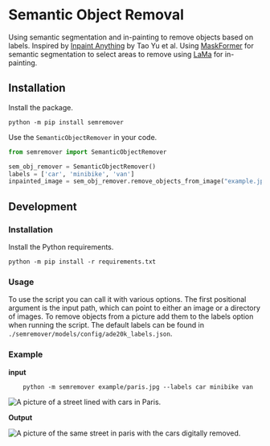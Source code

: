 # Semantic Object Removal
Using semantic segmentation and in-painting to remove objects based on labels. Inspired by [Inpaint Anything](https://github.com/geekyutao/Inpaint-Anything) by  Tao Yu et al. Using [MaskFormer](https://github.com/facebookresearch/MaskFormer) for semantic segmentation to select areas to remove using [LaMa](https://github.com/advimman/lama) for in-painting.

## Installation
Install the package.
```
python -m pip install semremover
```

Use the `SemanticObjectRemover` in your code.
``` python
from semremover import SemanticObjectRemover

sem_obj_remover = SemanticObjectRemover()
labels = ['car', 'minibike', 'van']
inpainted_image = sem_obj_remover.remove_objects_from_image("example.jpg", labels)
```

## Development

### Installation
Install the Python requirements.
```
python -m pip install -r requirements.txt
```

### Usage
To use the script you can call it with various options. The first positional argument is the input path, which can point to either an image or a directory of images. To remove objects from a picture add them to the labels option when running the script. The default labels can be found in `./semremover/models/config/ade20k_labels.json`.

### Example
**input**
```
    python -m semremover example/paris.jpg --labels car minibike van
```

![A picture of a street lined with cars in Paris.](https://github.com/Jessseee/semantic-object-removal/blob/main/example/paris.jpg?raw=true)

**Output**

![A picture of the same street in paris with the cars digitally removed.](https://github.com/Jessseee/semantic-object-removal/blob/main/example/paris-inpainted.jpg?raw=true)

